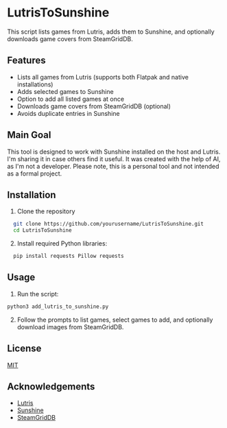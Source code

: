 
# LutrisToSunshine

This script lists games from Lutris, adds them to Sunshine, and optionally downloads game covers from SteamGridDB.



## Features

- Lists all games from Lutris (supports both Flatpak and native installations)
- Adds selected games to Sunshine
- Option to add all listed games at once
- Downloads game covers from SteamGridDB (optional)
- Avoids duplicate entries in Sunshine

## Main Goal
This tool is designed to work with Sunshine installed on the host and Lutris. I'm sharing it in case others find it useful. It was created with the help of AI, as I'm not a developer. Please note, this is a personal tool and not intended as a formal project.

## Installation

1. Clone the repository

```bash
  git clone https://github.com/yourusername/LutrisToSunshine.git
  cd LutrisToSunshine
```
2. Install required Python libraries:

```bash
  pip install requests Pillow requests
```
## Usage

1. Run the script:

```sh
python3 add_lutris_to_sunshine.py
```

2. Follow the prompts to list games, select games to add, and optionally download images from SteamGridDB.
## License

[MIT](https://choosealicense.com/licenses/mit/)


## Acknowledgements

 - [Lutris](https://lutris.net/)
 - [Sunshine](https://app.lizardbyte.dev/Sunshine/)
 - [SteamGridDB](https://www.steamgriddb.com/)

